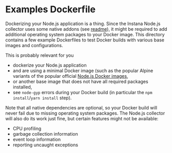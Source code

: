 Examples Dockerfile
===================

Dockerizing your Node.js application is a thing. Since the Instana Node.js collector uses some native addons (see [readme](https://github.com/instana/nodejs-sensor/blob/master/packages/collector/README.md#cpu-profiling-garbage-collection-and-event-loop-information)), it might be required to add additional operating system packages to your Docker image. This directory contains a few example Dockerfiles to test Docker builds with various base images and configurations.

This is probably relevant for you
- dockerize your Node.js application
- and are using a minimal Docker image (such as the popular Alpine variants of the popular official [Node.js Docker images](https://hub.docker.com/_/node/),
- or another base image that does not have all required packages installed,
- see `node-gyp` errors during your Docker build (in particular the `npm install`/`yarn install` step).

Note that all native dependencies are optional, so your Docker build will never fail due to missing operating system packages. The Node.js collector will also do its work just fine, but certain features might not be available:
- CPU profiling
- garbage collection information
- event loop information
- reporting uncaught exceptions
